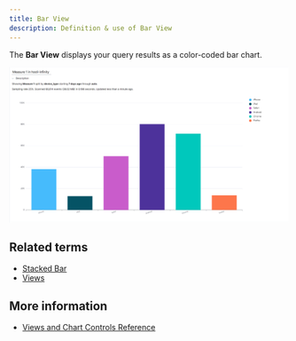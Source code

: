 ```yaml
---
title: Bar View
description: Definition & use of Bar View
---
```


The **Bar View** displays your query results as a color-coded bar chart.

![](./attachments/Bar%20View.png)

## Related terms

- [Stacked Bar](../stacked-bar-chart)
- [Views](../views)

## More information

- [Views and Chart Controls Reference](/measure_iq/measure-user-guides/build-queries-and-visualizations)
